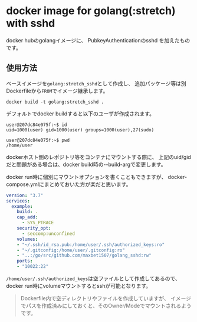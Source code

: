 # docker image for golang(:stretch) with sshd

docker hubのgolangイメージに、
PubkeyAuthenticationのsshd を加えたものです。

## 使用方法

ベースイメージを`golang:stretch_sshd`として作成し、
追加パッケージ等は別Dockerfileから`FROM`でイメージ継承します。

```Shell
docker build -t golang:stretch_sshd .
```

デフォルトでdocker buildすると以下のユーザが作成されます。

```Shell
user@207dc84e075f:~$ id
uid=1000(user) gid=1000(user) groups=1000(user),27(sudo)

user@207dc84e075f:~$ pwd
/home/user
```

dockerホスト側のレポジトリ等をコンテナにマウントする際に、
上記のuid/gidだと問題がある場合は、docker build時の--build-argで変更します。

docker run時に個別にマウントオプションを書くこともできますが、
docker-compose.ymlにまとめておいた方が楽だと思います。

```yaml
version: "3.7"
services:
  example:
    build: .
    cap_add:
      - SYS_PTRACE
    security_opt:
      - seccomp:unconfined    
    volumes:
    - "~/.ssh/id_rsa.pub:/home/user/.ssh/authorized_keys:ro"
    - "~/.gitconfig:/home/user/.gitconfig:ro"
    - "..:/go/src/github.com/maxbet1507/golang_sshd:rw"
    ports:
    - "10022:22"
```

`/home/user/.ssh/authorized_keys`は空ファイルとして作成してあるので、
docker run時にvolumeマウントするとsshが可能となります。

> Dockerfile内で空ディレクトリやファイルを作成していますが、
> イメージでパスを作成済みにしておくと、そのOwner/Modeでマウントされるようです。
